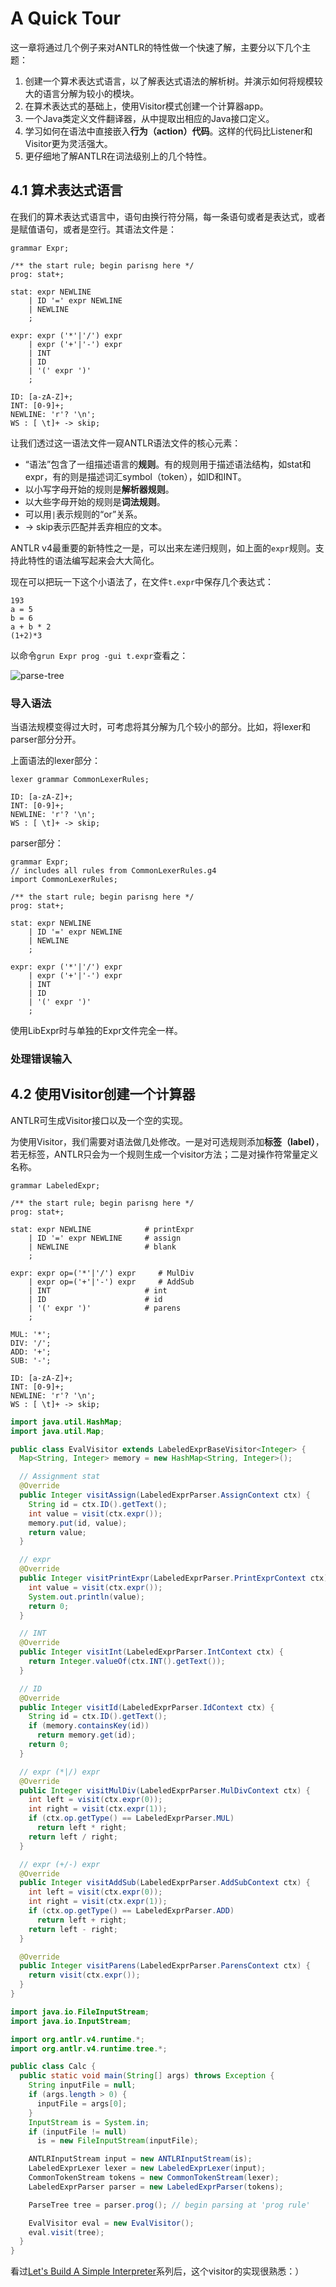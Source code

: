 # A Quick Tour

这一章将通过几个例子来对ANTLR的特性做一个快速了解，主要分以下几个主题：

1. 创建一个算术表达式语言，以了解表达式语法的解析树。并演示如何将规模较大的语言分解为较小的模块。
2. 在算术表达式的基础上，使用Visitor模式创建一个计算器app。
3. 一个Java类定义文件翻译器，从中提取出相应的Java接口定义。
4. 学习如何在语法中直接嵌入**行为（action）代码**。这样的代码比Listener和Visitor更为灵活强大。
5. 更仔细地了解ANTLR在词法级别上的几个特性。

## 4.1 算术表达式语言

在我们的算术表达式语言中，语句由换行符分隔，每一条语句或者是表达式，或者是赋值语句，或者是空行。其语法文件是：

```antlr
grammar Expr;

/** the start rule; begin parisng here */
prog: stat+;

stat: expr NEWLINE
    | ID '=' expr NEWLINE
    | NEWLINE
    ;

expr: expr ('*'|'/') expr
    | expr ('+'|'-') expr
    | INT
    | ID
    | '(' expr ')'
    ;

ID: [a-zA-Z]+;
INT: [0-9]+;
NEWLINE: 'r'? '\n';
WS : [ \t]+ -> skip;
```

让我们透过这一语法文件一窥ANTLR语法文件的核心元素：

* “语法”包含了一组描述语言的**规则**。有的规则用于描述语法结构，如stat和expr，有的则是描述词汇symbol（token），如ID和INT。
* 以小写字母开始的规则是**解析器规则**。
* 以大些字母开始的规则是**词法规则**。
* 可以用`|`表示规则的“or”关系。
* -> skip表示匹配并丢弃相应的文本。

ANTLR v4最重要的新特性之一是，可以出来左递归规则，如上面的`expr`规则。支持此特性的语法编写起来会大大简化。

现在可以把玩一下这个小语法了，在文件`t.expr`中保存几个表达式：

```shell
193
a = 5
b = 6
a + b * 2
(1+2)*3
```

以命令`grun Expr prog -gui t.expr`查看之：

![parse-tree](http://images2015.cnblogs.com/blog/12089/201705/12089-20170501220233367-1840463947.png)

### 导入语法

当语法规模变得过大时，可考虑将其分解为几个较小的部分。比如，将lexer和parser部分分开。

上面语法的lexer部分：

```antlr
lexer grammar CommonLexerRules;

ID: [a-zA-Z]+;
INT: [0-9]+;
NEWLINE: 'r'? '\n';
WS : [ \t]+ -> skip;
```

parser部分：

```antlr
grammar Expr;
// includes all rules from CommonLexerRules.g4
import CommonLexerRules;

/** the start rule; begin parisng here */
prog: stat+;

stat: expr NEWLINE
    | ID '=' expr NEWLINE
    | NEWLINE
    ;

expr: expr ('*'|'/') expr
    | expr ('+'|'-') expr
    | INT
    | ID
    | '(' expr ')'
    ;
```

使用LibExpr时与单独的Expr文件完全一样。

### 处理错误输入

## 4.2 使用Visitor创建一个计算器

ANTLR可生成Visitor接口以及一个空的实现。

为使用Visitor，我们需要对语法做几处修改。一是对可选规则添加**标签（label）**，若无标签，ANTLR只会为一个规则生成一个visitor方法；二是对操作符常量定义名称。

```antlr
grammar LabeledExpr;

/** the start rule; begin parisng here */
prog: stat+;

stat: expr NEWLINE            # printExpr
    | ID '=' expr NEWLINE     # assign
    | NEWLINE                 # blank
    ;

expr: expr op=('*'|'/') expr     # MulDiv
    | expr op=('+'|'-') expr     # AddSub
    | INT                     # int
    | ID                      # id
    | '(' expr ')'            # parens
    ;

MUL: '*';
DIV: '/';
ADD: '+';
SUB: '-';

ID: [a-zA-Z]+;
INT: [0-9]+;
NEWLINE: 'r'? '\n';
WS : [ \t]+ -> skip;
```

```java
import java.util.HashMap;
import java.util.Map;

public class EvalVisitor extends LabeledExprBaseVisitor<Integer> {
  Map<String, Integer> memory = new HashMap<String, Integer>();

  // Assignment stat
  @Override
  public Integer visitAssign(LabeledExprParser.AssignContext ctx) {
    String id = ctx.ID().getText();
    int value = visit(ctx.expr());
    memory.put(id, value);
    return value;
  }

  // expr
  @Override
  public Integer visitPrintExpr(LabeledExprParser.PrintExprContext ctx) {
    int value = visit(ctx.expr());
    System.out.println(value);
    return 0;
  }

  // INT
  @Override
  public Integer visitInt(LabeledExprParser.IntContext ctx) {
    return Integer.valueOf(ctx.INT().getText());
  }

  // ID
  @Override
  public Integer visitId(LabeledExprParser.IdContext ctx) {
    String id = ctx.ID().getText();
    if (memory.containsKey(id))
      return memory.get(id);
    return 0;
  }

  // expr (*|/) expr
  @Override
  public Integer visitMulDiv(LabeledExprParser.MulDivContext ctx) {
    int left = visit(ctx.expr(0));
    int right = visit(ctx.expr(1));
    if (ctx.op.getType() == LabeledExprParser.MUL)
      return left * right;
    return left / right;
  }

  // expr (+/-) expr
  @Override
  public Integer visitAddSub(LabeledExprParser.AddSubContext ctx) {
    int left = visit(ctx.expr(0));
    int right = visit(ctx.expr(1));
    if (ctx.op.getType() == LabeledExprParser.ADD)
      return left + right;
    return left - right;
  }

  @Override
  public Integer visitParens(LabeledExprParser.ParensContext ctx) {
    return visit(ctx.expr());
  }
}
```

```java
import java.io.FileInputStream;
import java.io.InputStream;

import org.antlr.v4.runtime.*;
import org.antlr.v4.runtime.tree.*;

public class Calc {
  public static void main(String[] args) throws Exception {
    String inputFile = null;
    if (args.length > 0) {
      inputFile = args[0];
    }
    InputStream is = System.in;
    if (inputFile != null)
      is = new FileInputStream(inputFile);

    ANTLRInputStream input = new ANTLRInputStream(is);
    LabeledExprLexer lexer = new LabeledExprLexer(input);
    CommonTokenStream tokens = new CommonTokenStream(lexer);
    LabeledExprParser parser = new LabeledExprParser(tokens);

    ParseTree tree = parser.prog(); // begin parsing at 'prog rule'

    EvalVisitor eval = new EvalVisitor();
    eval.visit(tree);
  }
}
```

看过[Let's Build A Simple Interpreter](https://ruslanspivak.com/lsbasi-part1/)系列后，这个visitor的实现很熟悉：）









